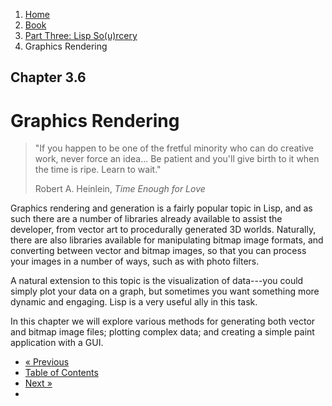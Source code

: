 <ol class="breadcrumb">
  <li><a href="/">Home</a></li>
  <li><a href="/book/">Book</a></li>
  <li><a href="/book/3-0-0-overview/">Part Three: Lisp So(u)rcery</a></li>
  <li class="active">Graphics Rendering</li>
</ol>

## Chapter 3.6

# Graphics Rendering

> "If you happen to be one of the fretful minority who can do creative work, never force an idea... Be patient and you'll give birth to it when the time is ripe. Learn to wait."
> <footer>Robert A. Heinlein, <em>Time Enough for Love</em></footer>

Graphics rendering and generation is a fairly popular topic in Lisp, and as such there are a number of libraries already available to assist the developer, from vector art to procedurally generated 3D worlds.  Naturally, there are also libraries available for manipulating bitmap image formats, and converting between vector and bitmap images, so that you can process your images in a number of ways, such as with photo filters.

A natural extension to this topic is the visualization of data---you could simply plot your data on a graph, but sometimes you want something more dynamic and engaging.  Lisp is a very useful ally in this task.

In this chapter we will explore various methods for generating both vector and bitmap image files; plotting complex data; and creating a simple paint application with a GUI.

<ul class="pager">
  <li class="previous"><a href="/book/3-05-0-reverse-engineering/">&laquo; Previous</a></li>
  <li><a href="/book/">Table of Contents</a></li>
  <li class="next"><a href="/book/3-07-0-gaming/">Next &raquo;</a><li>
</ul>
